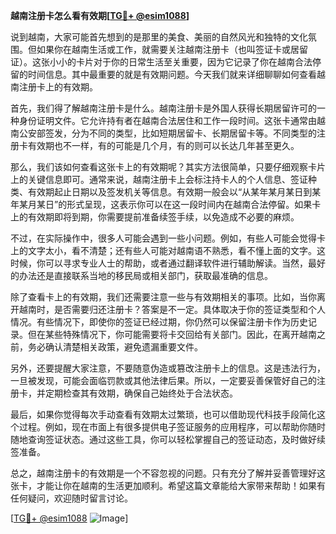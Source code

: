 **越南注册卡怎么看有效期[[TG💪+ @esim1088](https://t.me/s/esim1088)]**

说到越南，大家可能首先想到的是那里的美食、美丽的自然风光和独特的文化氛围。但如果你在越南生活或工作，就需要关注越南注册卡（也叫签证卡或居留证）。这张小小的卡片对于你的日常生活至关重要，因为它记录了你在越南合法停留的时间信息。其中最重要的就是有效期问题。今天我们就来详细聊聊如何查看越南注册卡上的有效期。

首先，我们得了解越南注册卡是什么。越南注册卡是外国人获得长期居留许可的一种身份证明文件。它允许持有者在越南合法居住和工作一段时间。这张卡通常由越南公安部签发，分为不同的类型，比如短期居留卡、长期居留卡等。不同类型的注册卡有效期也不一样，有的可能是几个月，有的则可以长达几年甚至更久。

那么，我们该如何查看这张卡上的有效期呢？其实方法很简单，只要仔细观察卡片上的关键信息即可。通常来说，越南注册卡上会标注持卡人的个人信息、签证种类、有效期起止日期以及签发机关等信息。有效期一般会以“从某年某月某日到某年某月某日”的形式呈现，这表示你可以在这一段时间内在越南合法停留。如果卡上的有效期即将到期，你需要提前准备续签手续，以免造成不必要的麻烦。

不过，在实际操作中，很多人可能会遇到一些小问题。例如，有些人可能会觉得卡上的文字太小，看不清楚；还有些人可能对越南语不熟悉，看不懂上面的文字。这时候，你可以寻求专业人士的帮助，或者通过翻译软件进行辅助解读。当然，最好的办法还是直接联系当地的移民局或相关部门，获取最准确的信息。

除了查看卡上的有效期，我们还需要注意一些与有效期相关的事项。比如，当你离开越南时，是否需要归还注册卡？答案是不一定。具体取决于你的签证类型和个人情况。有些情况下，即使你的签证已经过期，你仍然可以保留注册卡作为历史记录。但在某些特殊情况下，你可能需要将卡交回给有关部门。因此，在离开越南之前，务必确认清楚相关政策，避免遗漏重要文件。

另外，还要提醒大家注意，不要随意伪造或篡改注册卡上的信息。这是违法行为，一旦被发现，可能会面临罚款或其他法律后果。所以，一定要妥善保管好自己的注册卡，并定期检查其有效期，确保自己始终处于合法状态。

最后，如果你觉得每次手动查看有效期太过繁琐，也可以借助现代科技手段简化这个过程。例如，现在市面上有很多提供电子签证服务的应用程序，可以帮助你随时随地查询签证状态。通过这些工具，你可以轻松掌握自己的签证动态，及时做好续签准备。

总之，越南注册卡的有效期是一个不容忽视的问题。只有充分了解并妥善管理好这张卡，才能让你在越南的生活更加顺利。希望这篇文章能给大家带来帮助！如果有任何疑问，欢迎随时留言讨论。

[[TG💪+ @esim1088](https://t.me/s/esim1088) ![Image](https://i.postimg.cc/4NQfJmqS/Snipaste-2025-05-13-00-14-12.png)]
